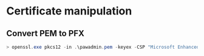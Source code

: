 # Certificate manipulation

## Convert PEM to PFX

```powershell
> openssl.exe pkcs12 -in .\pawadmin.pem -keyex -CSP "Microsoft Enhanced Cryptographic Provider v1.0" -export -out pawadmin.pfx
```

